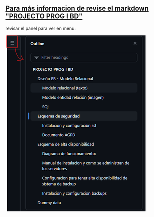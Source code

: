 ## [Para más informacion de revise el markdown &#34;PROJECTO PROG I BD&#34;](https://github.com/arley02/Treball_Projecte/blob/main/PROJECTO%20PROG%20I%20BD%20.md#esquema-de-seguridad)

revisar el panel para ver en menu:

![1716238762117](image\Readme\1716238762117.png)

